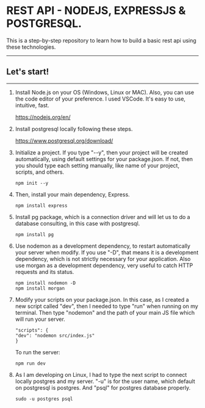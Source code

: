 # REST API - NODEJS, EXPRESSJS & POSTGRESQL.

This is a step-by-step repository to learn how to build a basic rest api using these technologies.

---

## Let's start!

--- 

1. Install Node.js on your OS (Windows, Linux or MAC).  Also, you can use the code editor of your preference.  I used VSCode. It's easy to use, intuitive, fast.

    https://nodejs.org/en/

2. Install postgresql locally following these steps.

    https://www.postgresql.org/download/

3. Initialize a project.  If you type "--y", then your project will be created automatically, using default settings for your package.json.  If not, then you should type each setting manually, like name of your project, scripts, and others.

    ```
    npm init --y
     ```

4. Then, install your main dependency, Express.

    ```
    npm install express
    ```

5. Install pg package, which is a connection driver and will let us to do a database consulting, in this case with postgresql.

    ```
    npm install pg
    ```

6. Use nodemon as a development dependency, to restart automatically your server when modify. If you use "-D", that means it is a development dependency, which is not strictly necessary for your application. Also use morgan as a development dependency, very useful to catch HTTP requests and its status.

    ```
    npm install nodemon -D
    npm install morgan
    ```

7. Modify your scripts on your package.json.  In this case, as I created a new script called "dev", then I needed to type "run" when running on my terminal.  Then type "nodemon" and the path of your main JS file which will run your server.

    ```
    "scripts": {
    "dev": "nodemon src/index.js"
    }
    ```   

    To run the server:

    ```
    npm run dev
    ```

8. As I am developing on Linux, I had to type the next script to connect locally postgres and my server. "-u" is for the user name, which default on postgresql is postgres.  And "psql" for postgres database properly.

    ```
    sudo -u postgres psql
    ```






